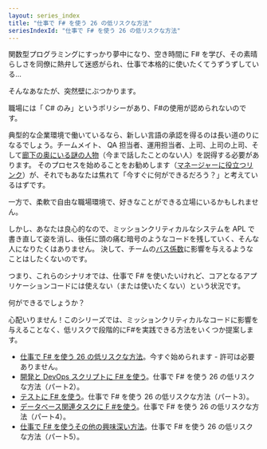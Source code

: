 ```yaml
---
layout: series_index
title: "仕事で F# を使う 26 の低リスクな方法"
seriesIndexId: "仕事で F# を使う 26 の低リスクな方法"
---
```


関数型プログラミングにすっかり夢中になり、空き時間に F# を学び、その素晴らしさを同僚に熱弁して迷惑がられ、仕事で本格的に使いたくてうずうずしている...

そんなあなたが、突然壁にぶつかります。

職場には「 C# のみ」というポリシーがあり、F#の使用が認められないのです。

典型的な企業環境で働いているなら、新しい言語の承認を得るのは長い道のりになるでしょう。チームメイト、 QA 担当者、運用担当者、上司、上司の上司、そして[廊下の奥にいる謎の人物](https://www.joelonsoftware.com/2001/04/21/dont-let-architecture-astronauts-scare-you/)（今まで話したことのない人）を説得する必要があります。
そのプロセスを始めることをお勧めします（[マネージャーに役立つリンク](https://fpbridge.co.uk/why-fsharp.html)）が、それでもあなたは焦れて「今すぐに何ができるだろう？」と考えているはずです。

一方で、柔軟で自由な職場環境で、好きなことができる立場にいるかもしれません。

しかし、あなたは良心的なので、ミッションクリティカルなシステムを APL で書き直して姿を消し、後任に頭の痛む暗号のようなコードを残していく、そんな人になりたくはありません。
決して、チームの[バス係数](https://en.wikipedia.org/wiki/Bus_factor)に影響を与えるようなことはしたくないのです。

つまり、これらのシナリオでは、仕事で F# を使いたいけれど、コアとなるアプリケーションコードには使えない（または使いたくない）という状況です。

何ができるでしょうか？

心配いりません！このシリーズでは、ミッションクリティカルなコードに影響を与えることなく、低リスクで段階的にF#を実践できる方法をいくつか提案します。

* [仕事で F# を使う 26 の低リスクな方法](../posts/low-risk-ways-to-use-fsharp-at-work.md)。今すぐ始められます - 許可は必要ありません。
* [開発と DevOps スクリプトに F# を使う](../posts/low-risk-ways-to-use-fsharp-at-work-2.md)。仕事で F# を使う 26 の低リスクな方法（パート2）。
* [テストに F# を使う](../posts/low-risk-ways-to-use-fsharp-at-work-3.md)。仕事で F# を使う 26 の低リスクな方法（パート3）。
* [データベース関連タスクに F #を使う](../posts/low-risk-ways-to-use-fsharp-at-work-4.md)。仕事で F# を使う 26 の低リスクな方法（パート4）。
* [仕事で F# を使うその他の興味深い方法](../posts/low-risk-ways-to-use-fsharp-at-work-5.md)。仕事で F# を使う 26 の低リスクな方法（パート5）。
